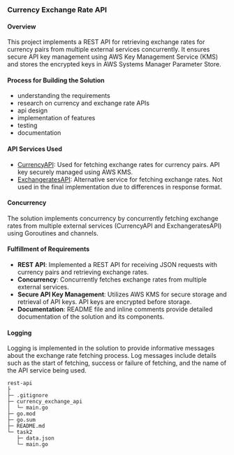 ### Currency Exchange Rate API

#### Overview

This project implements a REST API for retrieving exchange rates for currency pairs from multiple external services concurrently. It ensures secure API key management using AWS Key Management Service (KMS) and stores the encrypted keys in AWS Systems Manager Parameter Store.

#### Process for Building the Solution

- understanding the requirements
- research on currency and exchange rate APIs
- api design
- implementation of features
- testing
- documentation

#### API Services Used

- [CurrencyAPI](https://app.currencyapi.com/): Used for fetching exchange rates for currency pairs. API key securely managed using AWS KMS.
- [ExchangeratesAPI](https://exchangeratesapi.io/): Alternative service for fetching exchange rates. Not used in the final implementation due to differences in response format.

#### Concurrency

The solution implements concurrency by concurrently fetching exchange rates from multiple external services (CurrencyAPI and ExchangeratesAPI) using Goroutines and channels.

#### Fulfillment of Requirements

- **REST API**: Implemented a REST API for receiving JSON requests with currency pairs and retrieving exchange rates.
- **Concurrency**: Concurrently fetches exchange rates from multiple external services.
- **Secure API Key Management**: Utilizes AWS KMS for secure storage and retrieval of API keys. API keys are encrypted before storage.
- **Documentation**: README file and inline comments provide detailed documentation of the solution and its components.

#### Logging

Logging is implemented in the solution to provide informative messages about the exchange rate fetching process. Log messages include details such as the start of fetching, success or failure of fetching, and the name of the API service being used.


```
rest-api
├
├─ .gitignore
├─ currency_exchange_api
│  └─ main.go
├─ go.mod
├─ go.sum
├─ README.md
└─ task2
   ├─ data.json
   └─ main.go

```